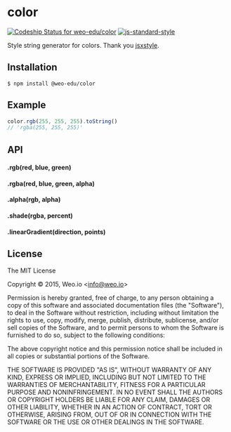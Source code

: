 
# color

[ ![Codeship Status for weo-edu/color](https://img.shields.io/codeship/448deb10-f5f3-0132-7126-020cea137f51/master.svg)](https://codeship.com/projects/85910) [![js-standard-style](https://img.shields.io/badge/code%20style-standard-brightgreen.svg?style=flat)](https://github.com/feross/standard)

Style string generator for colors. Thank you [jsxstyle](https://github.com/petehunt/jsxstyle).

## Installation

    $ npm install @weo-edu/color


## Example

```js
color.rgb(255, 255, 255).toString()
// 'rgba(255, 255, 255)'
```

## API

#### .rgb(red, blue, green)

#### .rgba(red, blue, green, alpha)

#### .alpha(rgb, alpha)

#### .shade(rgba, percent)

#### .linearGradient(direction, points)

## License

The MIT License

Copyright &copy; 2015, Weo.io &lt;info@weo.io&gt;

Permission is hereby granted, free of charge, to any person obtaining a copy of this software and associated documentation files (the "Software"), to deal in the Software without restriction, including without limitation the rights to use, copy, modify, merge, publish, distribute, sublicense, and/or sell copies of the Software, and to permit persons to whom the Software is furnished to do so, subject to the following conditions:

The above copyright notice and this permission notice shall be included in all copies or substantial portions of the Software.

THE SOFTWARE IS PROVIDED "AS IS", WITHOUT WARRANTY OF ANY KIND, EXPRESS OR IMPLIED, INCLUDING BUT NOT LIMITED TO THE WARRANTIES OF MERCHANTABILITY, FITNESS FOR A PARTICULAR PURPOSE AND NONINFRINGEMENT. IN NO EVENT SHALL THE AUTHORS OR COPYRIGHT HOLDERS BE LIABLE FOR ANY CLAIM, DAMAGES OR OTHER LIABILITY, WHETHER IN AN ACTION OF CONTRACT, TORT OR OTHERWISE, ARISING FROM, OUT OF OR IN CONNECTION WITH THE SOFTWARE OR THE USE OR OTHER DEALINGS IN THE SOFTWARE.
